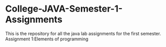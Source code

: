 # College-JAVA-Semester-1-Assignments
This is the repository for all the java lab assignments for the first semester.
Assignment 1:Elements of programming

